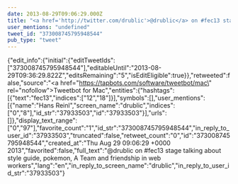 ```yaml
---
date: 2013-08-29T09:06:29.000Z
title: "<a href='http://twitter.com/drublic'>@drublic</a> on #fec13 stage talking about style guide, pokemon, A Team and friendship in web workers″"
user_mentions: "undefined"
tweet_id: "373008745795948544"
pub_type: "tweet"
---
```

{"edit_info":{"initial":{"editTweetIds":["373008745795948544"],"editableUntil":"2013-08-29T09:36:29.822Z","editsRemaining":"5","isEditEligible":true}},"retweeted":false,"source":"<a href=\"https://tapbots.com/software/tweetbot/mac\" rel=\"nofollow\">Tweetbot for Mac</a>","entities":{"hashtags":[{"text":"fec13","indices":["12","18"]}],"symbols":[],"user_mentions":[{"name":"Hans Reinl","screen_name":"drublic","indices":["0","8"],"id_str":"37933503","id":"37933503"}],"urls":[]},"display_text_range":["0","97"],"favorite_count":"1","id_str":"373008745795948544","in_reply_to_user_id":"37933503","truncated":false,"retweet_count":"0","id":"373008745795948544","created_at":"Thu Aug 29 09:06:29 +0000 2013","favorited":false,"full_text":"@drublic on #fec13 stage talking about style guide, pokemon, A Team and friendship in web workers","lang":"en","in_reply_to_screen_name":"drublic","in_reply_to_user_id_str":"37933503"}
